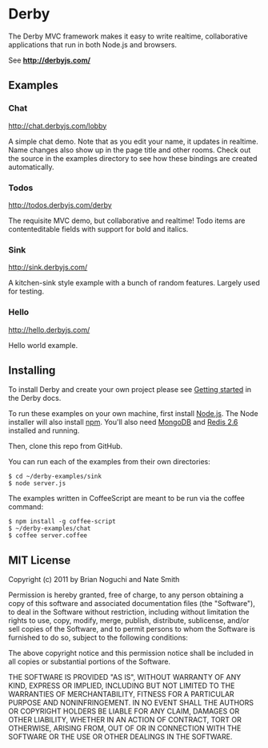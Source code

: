 # Derby

The Derby MVC framework makes it easy to write realtime, collaborative applications that run in both Node.js and browsers.

See **http://derbyjs.com/**

## Examples

### Chat

http://chat.derbyjs.com/lobby

A simple chat demo. Note that as you edit your name, it updates in realtime. Name changes also show up in the page title and other rooms. Check out the source in the examples directory to see how these bindings are created automatically.

### Todos

http://todos.derbyjs.com/derby

The requisite MVC demo, but collaborative and realtime! Todo items are
contenteditable fields with support for bold and italics.

### Sink

http://sink.derbyjs.com/

A kitchen-sink style example with a bunch of random features. Largely used for testing.

### Hello

http://hello.derbyjs.com/

Hello world example.

## Installing

To install Derby and create your own project please see [Getting started](http://derbyjs.com/#getting_started) in the Derby docs.

To run these examples on your own machine, first install [Node.js](http://nodejs.org/#download). The Node installer will also install [npm](http://npmjs.org/). You'll also need [MongoDB](http://www.mongodb.org/downloads) and [Redis 2.6](http://redis.io/download) installed and running.

Then, clone this repo from GitHub.

You can run each of the examples from their own directories:

```
$ cd ~/derby-examples/sink
$ node server.js
```

The examples written in CoffeeScript are meant to be run via the coffee command:

```
$ npm install -g coffee-script
$ ~/derby-examples/chat
$ coffee server.coffee
```

## MIT License
Copyright (c) 2011 by Brian Noguchi and Nate Smith

Permission is hereby granted, free of charge, to any person obtaining a copy
of this software and associated documentation files (the "Software"), to deal
in the Software without restriction, including without limitation the rights
to use, copy, modify, merge, publish, distribute, sublicense, and/or sell
copies of the Software, and to permit persons to whom the Software is
furnished to do so, subject to the following conditions:

The above copyright notice and this permission notice shall be included in
all copies or substantial portions of the Software.

THE SOFTWARE IS PROVIDED "AS IS", WITHOUT WARRANTY OF ANY KIND, EXPRESS OR
IMPLIED, INCLUDING BUT NOT LIMITED TO THE WARRANTIES OF MERCHANTABILITY,
FITNESS FOR A PARTICULAR PURPOSE AND NONINFRINGEMENT. IN NO EVENT SHALL THE
AUTHORS OR COPYRIGHT HOLDERS BE LIABLE FOR ANY CLAIM, DAMAGES OR OTHER
LIABILITY, WHETHER IN AN ACTION OF CONTRACT, TORT OR OTHERWISE, ARISING FROM,
OUT OF OR IN CONNECTION WITH THE SOFTWARE OR THE USE OR OTHER DEALINGS IN
THE SOFTWARE.
